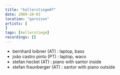 ```yaml
---
title: "kellerstiege#7"
date: 2009-10-03
location: "garnison"
artists: [
]
tags: [kellerstiege]
recordings: []
---
```

- bernhard loibner (AT) : laptop, bass
- joão castro pinto (PT) : laptop, waco
- stefan heckel (AT) : piano with santor inside
- stefan fraunberger (AT) : santor with piano outside
